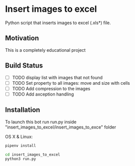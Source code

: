 # Insert images to excel


Python script that inserts images to excel (.xls*) file.

## Motivation

This is a completely educational project

## Build Status

- [ ] TODO display list with images that not found
- [ ] TODO Set property to all images: move and size with cells
- [ ] TODO Add compression to the images
- [ ] TODO Add axception handling

## Installation

To launch this bot run run.py inside "insert_images_to_excel/insert_images_to_exce" folder

OS X & Linux:

```sh
pipenv install
```
```sh
cd insert_images_to_excel
python3 run.py
```
